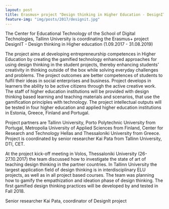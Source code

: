 ```yaml
---
layout: post
title: Erasmus+ project "Design thinking in Higher Education - DesignIT" has started
feature-img: "img/posts/2017/designit.jpg"
---
```


The Center for Educational Technology of the School of Digital Technologies, Tallinn University is coordinating the Erasmus+ project DesignIT - Design thinking in Higher education (1.09.2017 - 31.08.2019)

The project aims at developing entrepreneurship competences in Higher Education by creating the gamified technology enhanced approaches for using design thinking in the student projects, thereby enhancing students’ creativity in thinking outside of the box while solving everyday challenges and problems. The project outcomes are better competences of students to fulfil their ideas in social enterprises and business. Project develops in learners the ability to be active citizens through the active creative work. The staff of higher education institutions will be provided with design thinking based learning and teaching materials and scenarios, that use the gamification principles with technology. The project intellectual outputs will be tested in four higher education and applied higher education institutions in Estonia, Greece, Finland and Portugal.

Project partners are Tallinn University, Porto Polytechnic University from Portugal, Metropolia University of Applied Sciences from Finland, Center for Research and Technology Hellas and Thessaloniki University from Greece. Project is coordinated by senior researcher Kai Pata from Tallinn University, DTI, CET.

At the project kick-off meeting in Volos, Thessaloniki University (26-27.10.2017) the team discussed how to investigate the state of art of teaching design thinking in the partner countries. In Tallinn University the largest application field of design thinking is in interdisciplinary ELU projects, as well as in all project based courses.
The team was planning how to gamify the empathization and ideation phase of design thinking. The first gamified design thinking practices will be developed by and tested in Fall 2018.

Senior researcher Kai Pata, coordinator of DesignIt project
